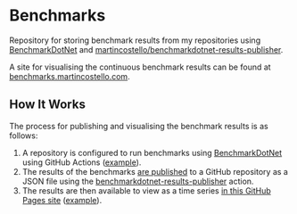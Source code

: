 # Benchmarks

Repository for storing benchmark results from my repositories using [BenchmarkDotNet][benchmarkdotnet]
and [martincostello/benchmarkdotnet-results-publisher][benchmarkdotnet-results-publisher].

A site for visualising the continuous benchmark results can be found at [benchmarks.martincostello.com][site].

## How It Works

The process for publishing and visualising the benchmark results is as follows:

1. A repository is configured to run benchmarks using [BenchmarkDotNet][benchmarkdotnet] using GitHub
   Actions ([example][run-benchmarks]).
2. The results of the benchmarks [are published][publish-results] to a GitHub repository as a JSON file
   using the [benchmarkdotnet-results-publisher][benchmarkdotnet-results-publisher] action.
3. The results are then available to view as a time series [in this GitHub Pages site][site] ([example][results]).

[benchmarkdotnet]: https://github.com/dotnet/BenchmarkDotNet
[benchmarkdotnet-results-publisher]: https://github.com/martincostello/benchmarkdotnet-results-publisher
[publish-results]: https://github.com/martincostello/benchmarks-demo/blob/809002089cebef0f3a51d63700bd46a3face4acb/.github/workflows/benchmark.yml#L59-L66
[results]: https://benchmarks.martincostello.com/?repo=benchmarks-demo&branch=main#DotNetBenchmarks.IndexOfAnyBenchmarks
[run-benchmarks]: https://github.com/martincostello/benchmarks-demo/blob/809002089cebef0f3a51d63700bd46a3face4acb/.github/workflows/benchmark.yml#L40-L42
[site]: https://benchmarks.martincostello.com
